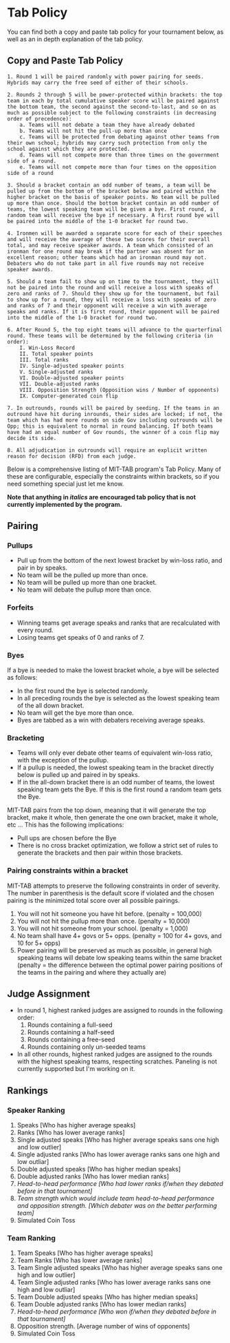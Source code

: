Tab Policy
==========

You can find both a copy and paste tab policy for your tournament below, as well as an in depth explanation of the tab policy.


Copy and Paste Tab Policy
-------------------------


    1. Round 1 will be paired randomly with power pairing for seeds. Hybrids may carry the free seed of either of their schools. 

    2. Rounds 2 through 5 will be power-protected within brackets: the top team in each by total cumulative speaker score will be paired against the bottom team, the second against the second-to-last, and so on as     much as possible subject to the following constraints (in decreasing order of precedence):
        a. Teams will not debate a team they have already debated
        b. Teams will not hit the pull-up more than once
        c. Teams will be protected from debating against other teams from their own school; hybrids may carry such protection from only the school against which they are protected. 
        d. Teams will not compete more than three times on the government side of a round.
        e. Teams will not compete more than four times on the opposition side of a round

    3. Should a bracket contain an odd number of teams, a team will be pulled up from the bottom of the bracket below and paired within the higher bracket on the basis of speaker points. No team will be pulled up more than once. Should the bottom bracket contain an odd number of teams, the lowest speaking team will be given a bye. First round, a random team will receive the bye if necessary. A first round bye will be paired into the middle of the 1-0 bracket for round two.

    4. Ironmen will be awarded a separate score for each of their speeches and will receive the average of these two scores for their overall total, and may receive speaker awards. A team which consisted of an ironman for one round may break if the partner was absent for an excellent reason; other teams which had an ironman round may not. Debaters who do not take part in all five rounds may not receive speaker awards.

    5. Should a team fail to show up on time to the tournament, they will not be paired into the round and will receive a loss with speaks of zero and ranks of 7. Should they show up for the tournament, but fail to show up for a round, they will receive a loss with speaks of zero and ranks of 7 and their opponent will receive a win with average speaks and ranks. If it is first round, their opponent will be paired into the middle of the 1-0 bracket for round two.

    6. After Round 5, the top eight teams will advance to the quarterfinal round. These teams will be determined by the following criteria (in order):
        I. Win-Loss Record
        II. Total speaker points
        III. Total ranks
        IV. Single-adjusted speaker points
        V. Single-adjusted ranks
        VI. Double-adjusted speaker points
        VII. Double-adjusted ranks
        VIII. Opposition Strength (Opposition wins / Number of opponents)
        IX. Computer-generated coin flip

    7. In outrounds, rounds will be paired by seeding. If the teams in an outround have hit during inrounds, their sides are locked; if not, the team which has had more rounds on side Gov including outrounds will be Opp; this is equivalent to normal in round balancing. If both teams have had an equal number of Gov rounds, the winner of a coin flip may decide its side.

    8. All adjudication in outrounds will require an explicit written reason for decision (RFD) from each judge.


Below is a comprehensive listing of MIT-TAB program's Tab Policy.  Many of these are configurable, especially the constraints within brackets, so if you need something special just let me know.

**Note that anything in *italics* are encouraged tab policy that is not currently implemented by the program.**


Pairing
-------

### Pullups
* Pull up from the bottom of the next lowest bracket by win-loss ratio, and pair in by speaks.
* No team will be the pulled up more than once.
* No team will be pulled up more than one bracket.
* No team will debate the pullup more than once.

### Forfeits
* Winning teams get average speaks and ranks that are recalculated with every round.
* Losing teams get speaks of 0 and ranks of 7.

### Byes
If a bye is needed to make the lowest bracket whole, a bye will be selected as follows:
* In the first round the bye is selected randomly.
* In all preceding rounds the bye is selected as the lowest speaking team of the all down bracket.
* No team will get the bye more than once.
* Byes are tabbed as a win with debaters receiving average speaks.

### Bracketing
* Teams will only ever debate other teams of equivalent win-loss ratio, with the exception of the pullup.
* If a pullup is needed, the lowest speaking team in the bracket directly below is pulled up and paired in by speaks.
* If in the all-down bracket there is an odd number of teams, the lowest speaking team gets the Bye.  If this is the first round a random team gets the Bye.

MIT-TAB pairs from the top down, meaning that it will generate the top bracket, make it whole, then generate the one own bracket, make it whole, etc ... This has the following implications:
* Pull ups are chosen before the Bye
* There is no cross bracket optimization, we follow a strict set of rules to generate the brackets and then pair within those brackets.

### Pairing constraints within a bracket

MIT-TAB attempts to preserve the following constraints in order of severity.  The number in parenthesis is the default score if violated and the chosen pairing is the minimized total score over all possible pairings.

1. You will not hit someone you have hit before. (penalty = 100,000)
2. You will not hit the pullup more than once. (penalty = 10,000)
3. You will not hit someone from your school. (penalty = 1,000)
4. No team shall have 4+ govs or 5+ opps. (penalty = 100 for 4+ govs, and 10 for 5+ opps)
5. Power pairing will be preserved as much as possible, in general high speaking teams will debate low speaking teams within the same bracket (penalty = the difference between the optimal power pairing positions of the teams in the pairing and where they actually are)

Judge Assignment
----------------

* In round 1, highest ranked judges are assigned to rounds in the following order:
  1. Rounds containing a full-seed
  2. Rounds containing a half-seed
  3. Rounds containing a free-seed
  4. Rounds containing only un-seeded teams
* In all other rounds, highest ranked judges are assigned to the rounds with the highest speaking teams, respecting scratches. Paneling is not currently supported but I'm working on it.

Rankings
--------

### Speaker Ranking

1. Speaks [Who has higher average speaks]
2. Ranks [Who has lower average ranks]
3. Single adjusted speaks [Who has higher average speaks sans one high and low outlier]
4. Single adjusted ranks [Who has lower average ranks sans one high and low outliar] 
5. Double adjusted speaks [Who has higher median speaks]
6. Double adjusted ranks [Who has lower median ranks]
7. *Head-to-head performance [Who had lower ranks if/when they debated before in that tournament]* 
8. *Team strength which would include team head-to-head performance and opposition strength. [Which debater was on the better performing team]*
9. Simulated Coin Toss

### Team Ranking

1. Team Speaks [Who has higher average speaks]
2. Team Ranks [Who has lower average ranks]
3. Team Single adjusted speaks [Who has higher average speaks sans one high and low outlier]
4. Team Single adjusted ranks [Who has lower average ranks sans one high and low outliar] 
5. Team Double adjusted speaks [Who has higher median speaks]
6. Team Double adjusted ranks [Who has lower median ranks] 
7. *Head-to-head performance [Who won if/when they debated before in that tournament]*
8. Opposition strength. [Average number of wins of opponents]
9. Simulated Coin Toss
